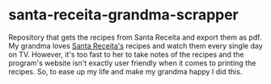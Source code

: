 # santa-receita-grandma-scrapper
Repository that gets the recipes from Santa Receita and export them as pdf.
My grandma loves [Santa Receita's](https://www.a12.com/santareceita) recipes and watch them every single day on TV. However, it's too fast to her to take notes of the recipes and the program's website isn't exactly user friendly when it comes to printing the recipes. So, to ease up my life and make my grandma happy I did this.
